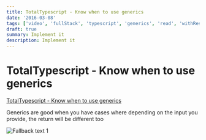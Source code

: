```yaml
---
title: TotalTypescript - Know when to use generics
date: '2016-03-08'
tags: ['video', 'fullStack', 'typescript', 'generics', 'read', 'withResume']
draft: true
summary: Implement it
description: Implement it
---
```

# TotalTypescript - Know when to use generics


[TotalTypescript - Know when to use generics](https://www.totaltypescript.com/tips/know-when-to-use-generics)

Generics are good when you have cases where depending on the input you provide, the return will be different too

![Fallback text 1](/static/assets/pasted-image-20221012191938.png)


